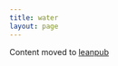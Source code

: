 ```yaml
---
title: water
layout: page
---
```


Content moved to [leanpub](https://leanpub.com/darkroomretreat/read#water)
